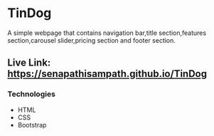 # TinDog 

A simple webpage that contains navigation bar,title section,features section,carousel slider,pricing section and footer section.

## Live Link: https://senapathisampath.github.io/TinDog

### Technologies
* HTML
* CSS
* Bootstrap
